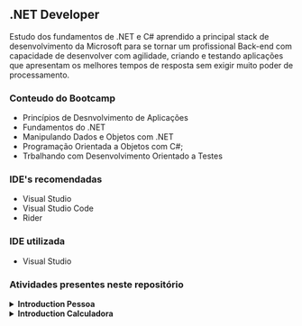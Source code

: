 ## .NET Developer
Estudo dos fundamentos de .NET e C# aprendido a principal stack de desenvolvimento da Microsoft para se tornar um profissional Back-end com capacidade de desenvolver com agilidade, criando e testando aplicações que apresentam os melhores tempos de resposta sem exigir muito poder de processamento.



### Conteudo do Bootcamp 
- Princípios de Desnvolvimento de Aplicações
- Fundamentos do .NET
- Manipulando Dados e Objetos com .NET
- Programação Orientada a Objetos com C#;
- Trbalhando com Desenvolvimento Orientado a Testes



### IDE's recomendadas
- Visual Studio
- Visual Studio Code
- Rider

### IDE utilizada
- Visual Studio


### Atividades presentes neste repositório

<details>
    <summary><b>Introduction Pessoa <b></summary>
    <p style="font-weight: normal;"><b>Sintaxe e  Tipos de Dados em C#:</b> É um simples exemplo de uma classe pessoa</p>
</details>

<details>
    <summary><b>Introduction Calculadora <b></summary>
    <p style="font-weight: normal;"><b>Operadores Aritméticos:</b> É um simples exemplo de uma calculadora com operação básicas, onde o usuário informa dois números e escolhe a operação desejada</p>
</details>
